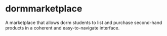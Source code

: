 # dormmarketplace
A marketplace that allows dorm students to list and purchase second-hand products in a coherent and easy-to-navigate interface. 
